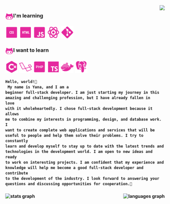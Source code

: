 <img align="right" height="300" src="https://i.imgur.com/fqr7rm1.gif"/>

###

<div> <img align="left" src="icons/icons8-octocat-50.png" height="25"  /> <h3 align="left"> I'm learning </h3> </div>

###

<div align="left">
  <code><img src="icons/icons8-css-50.png" height="40"  /></code>
<!--   <img width="10" /> -->
  <code><img src="icons/icons8-html-50.png" height="40"  /></code>
<!--   <img width="10" /> -->
  <code><img src="icons/icons8-javascript-50.png" height="40"  /></code>
<!--   <img width="10" /> -->
  <code><img src="icons/icons8-react-48 (1).png" height="40"  /></code>
<!--   <img width="10" /> -->
  <code><img src="icons/icons8-git-50.png" height="40" alt="git logo"  /></code>
<!--    <img width="10" /> -->
</div>

###

<div> <img align="left" src="icons/icons8-octocat-50.png" height="25"  /> <h3 align="left"> I want to learn </h3> </div>

###

<div align="left">
  <code><img src="icons/icons8-c-50.png" height="40"  /></code>
<!--   <img width="10" /> -->
    <code><img src="icons/icons8-laravel-50.png" height="40"  /></code>
<!--   <img width="10" /> -->
    <code><img src="icons/icons8-php-50.png" height="40"  /></code>
<!--   <img width="10" /> -->
    <code><img src="icons/icons8-typescript-50.png" height="40"  /></code>
<!--   <img width="10" /> -->
    <code><img src="icons/icons8-docker-50.png" height="40"  /></code>
<!--   <img width="10" /> -->
    <code><img src="icons/icons8-postgresql-50.png" height="40"  /></code>
<!--   <img width="10" /> -->
</div>

<code><p><b>Hello, world!🎀<b> <br>
My name is Yana, and I am a beginner full-stack developer. I am just starting my journey in this amazing and challenging profession, but I have already fallen in love with it wholeheartedly.
I chose full-stack development because it allows me to combine my interests in programming, design, and database work. I want to create complete web applications and services that will be useful to people and help them solve their problems.
I try to constantly learn and develop myself to stay up to date with the latest trends and technologies in the development world.
I am open to new ideas and ready to work on interesting projects. I am confident that my experience and knowledge will help me become a good full-stack developer and contribute to the development of the industry.
I look forward to answering your questions and discussing opportunities for cooperation.🌸</p></code>




<div align="center">
  <img align="left" src="https://github-readme-stats.vercel.app/api?username=yannyxcode&hide_title=false&hide_rank=false&show_icons=true&include_all_commits=true&count_private=true&disable_animations=false&theme=synthwave&locale=en&hide_border=true&order=1" height="150" alt="stats graph"  />
  <img align="right" src="https://github-readme-stats.vercel.app/api/top-langs?username=yannyxcode&locale=en&hide_title=false&layout=compact&card_width=400&langs_count=5&theme=synthwave&hide_border=true&order=2" height="150" alt="languages graph"  />
</div>

###
